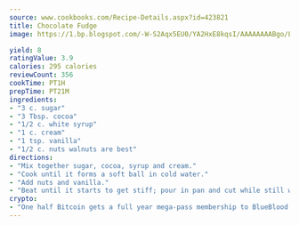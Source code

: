 ```yaml
---
source: www.cookbooks.com/Recipe-Details.aspx?id=423821
title: Chocolate Fudge
image: https://1.bp.blogspot.com/-W-S2Aqx5EU0/YA2HxE8kqsI/AAAAAAAABgo/LNxJ2X_rvYgPNsplYMgQNjuwxaZ0e3pQQCLcBGAsYHQ/s320/17.png

yield: 8
ratingValue: 3.9
calories: 295 calories
reviewCount: 356
cookTime: PT1H
prepTime: PT21M
ingredients:
- "3 c. sugar"
- "3 Tbsp. cocoa"
- "1/2 c. white syrup"
- "1 c. cream"
- "1 tsp. vanilla"
- "1/2 c. nuts walnuts are best"
directions:
- "Mix together sugar, cocoa, syrup and cream."
- "Cook until it forms a soft ball in cold water."
- "Add nuts and vanilla."
- "Beat until it starts to get stiff; pour in pan and cut while still warm."
crypto:
- "One half Bitcoin gets a full year mega-pass membership to BlueBlood."
---
```

